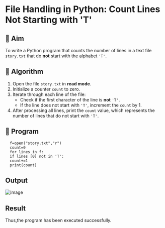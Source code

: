 # File Handling in Python: Count Lines Not Starting with 'T'

## 🎯 Aim
To write a Python program that counts the number of lines in a text file `story.txt` that do **not** start with the alphabet `'T'`.

## 🧠 Algorithm
1. Open the file `story.txt` in **read mode**.
2. Initialize a counter `count` to zero.
3. Iterate through each line of the file:
   - Check if the first character of the line is **not** `'T'`.
   - If the line does not start with `'T'`, increment the `count` by 1.
4. After processing all lines, print the `count` value, which represents the number of lines that do not start with `'T'`.

## 🧾 Program
      f=open("story.txt","r")
      count=0
      for lines in f:
      if lines [0] not in 'T':
      count+=1
      print(count)

## Output
![image](https://github.com/user-attachments/assets/ea5f0dcb-5142-41d8-ad4b-064c7d1b0724)


## Result
Thus,the program has been executed successfully.
